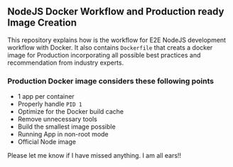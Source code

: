 ## NodeJS Docker Workflow and Production ready Image Creation

This repository explains how is the workflow for E2E NodeJS development workflow with Docker. It also contains `Dockerfile` that creats a docker image for Production incorporating all possible best practices and recommendation from industry experts.

### Production Docker image considers these following points

- 1 app per container
- Properly handle `PID 1`
- Optimize for the Docker build cache
- Remove unnecessary tools
- Build the smallest image possible
- Running App in non-root mode
- Official Node image

Please let me know if I have missed anything. I am all ears!!
